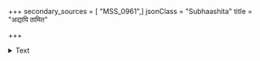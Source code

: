 +++
secondary_sources = [ "MSS_0961",]
jsonClass = "Subhaashita"
title = "अद्यापि तामित"

+++

<details><summary>Text</summary>

अद्यापि तामित इतश्च पुरश्च पश्चाद् अन्तर्बहिः परित एव परिभ्रमन्तीम्।  
पश्यामि फुल्लकनकाम्बुजसंनिभेन् वक्त्रेण तिर्यगपवर्तितलोचनेन॥
</details>
